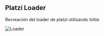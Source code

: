 ## Platzi Loader
Recreación del loader de platzi utilizando lottie

![Loader](https://github.com/user-attachments/assets/c05da545-c4d4-4d6f-8676-ebc9b8d7da87)
